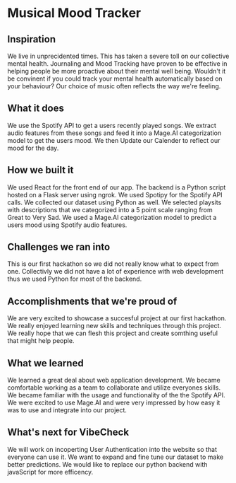 # Musical Mood Tracker

## Inspiration
We live in unprecidented times. This has taken a severe toll on our collective mental health. Journaling and Mood Tracking have proven to be effective in helping people be more proactive about their mental well being. Wouldn't it be convinent if you could track your mental health automatically based on your behaviour? Our choice of music often reflects the way we're feeling.


## What it does
We use the Spotify API to get a users recently played songs. We extract audio features from these songs and feed it into a Mage.AI categorization model to get the users mood. We then Update our Calender to reflect our mood for the day.

## How we built it
We used React for the front end of our app. The backend is a Python script hosted on a Flask server using ngrok. We used Spotipy for the Spotify API calls. We collected our dataset using Python as well. We selected playsits with descriptions that we categorized into a 5 point scale ranging from Great to Very Sad. We used a Mage.AI categorization model to predict a users mood using Spotify audio features.

## Challenges we ran into
This is our first hackathon so we did not really know what to expect from one. Collectivly we did not have a lot of experience with web development thus we used Python for most of the backend. 


## Accomplishments that we're proud of
We are very excited to showcase a succesful project at our first hackathon. We really enjoyed learning new skills and techniques through this project. We really hope that we can flesh this project and create somthing useful that might help people. 


## What we learned
We learned a great deal about web application development. We became comfortable working as a team to collaborate and utilize everyones skills. We became familiar with the usage and functionality of the the Spotify API. We were excited to use Mage.AI and were very impressed by how easy it was to use and integrate into our project.

## What's next for VibeCheck
We will work on incoperting User Authentication into the website so that everyone can use it. We want to expand and fine tune our dataset to make better predictions. We would like to replace our python backend with javaScript for more efficency.  
